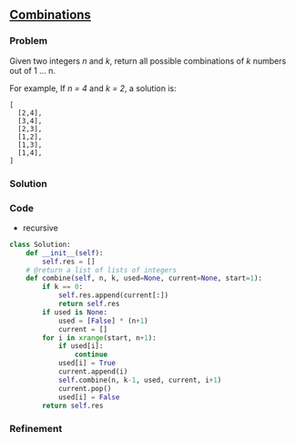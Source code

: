 ## [Combinations](https://leetcode.com/problems/combinations/)

### Problem

Given two integers _n_ and _k_, return all possible combinations of _k_ numbers out of 1 ... n.

For example,
If _n = 4_ and _k = 2_, a solution is:
```
[
  [2,4],
  [3,4],
  [2,3],
  [1,2],
  [1,3],
  [1,4],
]
```

### Solution


### Code

- recursive

``` Python
class Solution:
    def __init__(self):
        self.res = []
    # @return a list of lists of integers
    def combine(self, n, k, used=None, current=None, start=1):
        if k == 0:
            self.res.append(current[:])
            return self.res
        if used is None:
            used = [False] * (n+1)
            current = []
        for i in xrange(start, n+1):
            if used[i]:
                continue
            used[i] = True
            current.append(i)
            self.combine(n, k-1, used, current, i+1)
            current.pop()
            used[i] = False
        return self.res
```

### Refinement
